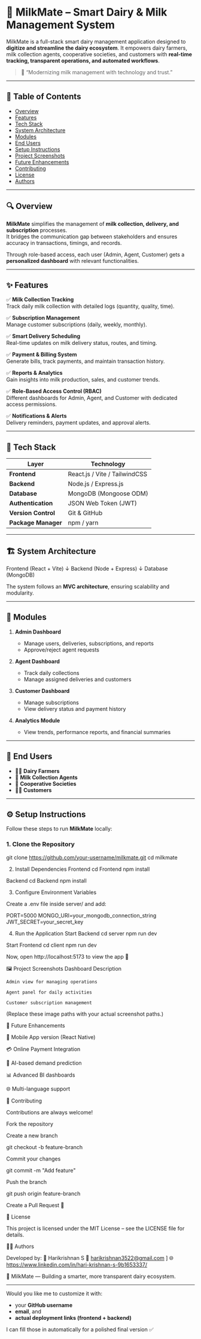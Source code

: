 # 🥛 MilkMate – Smart Dairy & Milk Management System

MilkMate is a full-stack smart dairy management application designed to **digitize and streamline the dairy ecosystem**. It empowers dairy farmers, milk collection agents, cooperative societies, and customers with **real-time tracking, transparent operations, and automated workflows**.

> 🌟 “Modernizing milk management with technology and trust.”

---

## 📘 Table of Contents
- [Overview](#-overview)
- [Features](#-features)
- [Tech Stack](#-tech-stack)
- [System Architecture](#-system-architecture)
- [Modules](#-modules)
- [End Users](#-end-users)
- [Setup Instructions](#-setup-instructions)
- [Project Screenshots](#-project-screenshots)
- [Future Enhancements](#-future-enhancements)
- [Contributing](#-contributing)
- [License](#-license)
- [Authors](#-authors)

---

## 🔍 Overview
**MilkMate** simplifies the management of **milk collection, delivery, and subscription** processes.  
It bridges the communication gap between stakeholders and ensures accuracy in transactions, timings, and records.

Through role-based access, each user (Admin, Agent, Customer) gets a **personalized dashboard** with relevant functionalities.

---

## ✨ Features

✅ **Milk Collection Tracking**  
Track daily milk collection with detailed logs (quantity, quality, time).  

✅ **Subscription Management**  
Manage customer subscriptions (daily, weekly, monthly).  

✅ **Smart Delivery Scheduling**  
Real-time updates on milk delivery status, routes, and timing.  

✅ **Payment & Billing System**  
Generate bills, track payments, and maintain transaction history.  

✅ **Reports & Analytics**  
Gain insights into milk production, sales, and customer trends.  

✅ **Role-Based Access Control (RBAC)**  
Different dashboards for Admin, Agent, and Customer with dedicated access permissions.  

✅ **Notifications & Alerts**  
Delivery reminders, payment updates, and approval alerts.  

---

## 🧰 Tech Stack

| Layer | Technology |
|-------|-------------|
| **Frontend** | React.js / Vite / TailwindCSS |
| **Backend** | Node.js / Express.js |
| **Database** | MongoDB (Mongoose ODM) |
| **Authentication** | JSON Web Token (JWT) |
| **Version Control** | Git & GitHub |
| **Package Manager** | npm / yarn |

---

## 🏗️ System Architecture

Frontend (React + Vite)
↓
Backend (Node + Express)
↓
Database (MongoDB)


The system follows an **MVC architecture**, ensuring scalability and modularity.

---

## 🧩 Modules

1. **Admin Dashboard**  
   - Manage users, deliveries, subscriptions, and reports  
   - Approve/reject agent requests  

2. **Agent Dashboard**  
   - Track daily collections  
   - Manage assigned deliveries and customers  

3. **Customer Dashboard**  
   - Manage subscriptions  
   - View delivery status and payment history  

4. **Analytics Module**  
   - View trends, performance reports, and financial summaries  

---

## 👥 End Users

- 🧑‍🌾 **Dairy Farmers**  
- 🚜 **Milk Collection Agents**  
- 🏢 **Cooperative Societies**  
- 🧍‍♂️ **Customers**  

---

## ⚙️ Setup Instructions

Follow these steps to run **MilkMate** locally:

### 1. Clone the Repository
git clone https://github.com/your-username/milkmate.git
cd milkmate

2. Install Dependencies
Frontend
cd Frontend
npm install

Backend
cd Backend
npm install

3. Configure Environment Variables

Create a .env file inside server/ and add:

PORT=5000
MONGO_URI=your_mongodb_connection_string
JWT_SECRET=your_secret_key

4. Run the Application
Start Backend
cd server
npm run dev

Start Frontend
cd client
npm run dev


Now, open http://localhost:5173
 to view the app 🚀

🖼️ Project Screenshots
Dashboard	Description

	Admin view for managing operations

	Agent panel for daily activities

	Customer subscription management

(Replace these image paths with your actual screenshot paths.)

🔮 Future Enhancements

📱 Mobile App version (React Native)

💳 Online Payment Integration

🧠 AI-based demand prediction

📊 Advanced BI dashboards

🌐 Multi-language support

🤝 Contributing

Contributions are always welcome!

Fork the repository

Create a new branch

git checkout -b feature-branch


Commit your changes

git commit -m "Add feature"


Push the branch

git push origin feature-branch


Create a Pull Request 🎉

📜 License

This project is licensed under the MIT License – see the LICENSE
 file for details.

👨‍💻 Authors

Developed by:
👤 Harikrishnan S
📧 harikrishnan3522@gmail.com
]
🌐 https://www.linkedin.com/in/hari-krishnan-s-9b1653337/

🥛 MilkMate — Building a smarter, more transparent dairy ecosystem.


---

Would you like me to customize it with:
- your **GitHub username**  
- **email**, and  
- **actual deployment links (frontend + backend)**  

I can fill those in automatically for a polished final version ✅
